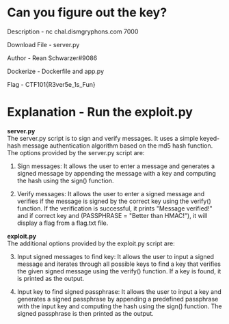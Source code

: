 # Can you figure out the key?

Description -   nc chal.dismgryphons.com 7000

Download File - server.py

Author - Rean Schwarzer#9086

Dockerize - Dockerfile and app.py

Flag - CTF101{R3ver5e_1s_Fun}

# Explanation - Run the exploit.py

**server.py** <br>
The server.py script is to sign and verify messages. It uses a simple keyed-hash message authentication algorithm based on the md5 hash function.<br>
The options provided by the server.py script are:

1) Sign messages: It allows the user to enter a message and generates a signed message by appending the message with a key and computing the hash using the sign() function.

2) Verify messages: It allows the user to enter a signed message and verifies if the message is signed by the correct key using the verify() function. If the verification is successful, it prints "Message verified!" and if correct key and (PASSPHRASE = "Better than HMAC!"), it will display a flag from a flag.txt file.

**exploit.py** <br>
The additional options provided by the exploit.py script are:

3) Input signed messages to find key: It allows the user to input a signed message and iterates through all possible keys to find a key that verifies the given signed message using the verify() function. If a key is found, it is printed as the output.

4) Input key to find signed passphrase: It allows the user to input a key and generates a signed passphrase by appending a predefined passphrase with the input key and computing the hash using the sign() function. The signed passphrase is then printed as the output.
